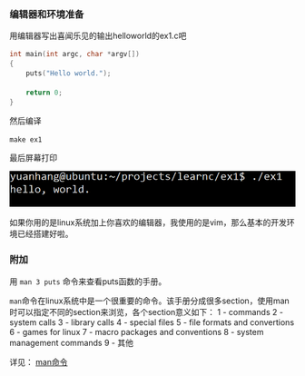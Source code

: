 ### 编辑器和环境准备

用编辑器写出喜闻乐见的输出helloworld的ex1.c吧

```c
int main(int argc, char *argv[])
{
    puts("Hello world.");

    return 0;
}

```

然后编译

`make ex1`

最后屏幕打印

![hello, world](Snipaste_2021-02-25_15-54-14.png)

如果你用的是linux系统加上你喜欢的编辑器，我使用的是vim，那么基本的开发环境已经搭建好啦。

### 附加

用 `man 3 puts` 命令来查看puts函数的手册。

`man`命令在linux系统中是一个很重要的命令。该手册分成很多section，使用man时可以指定不同的section来浏览，各个section意义如下： 
1 - commands
2 - system calls
3 - library calls
4 - special files
5 - file formats and convertions
6 - games for linux
7 - macro packages and conventions
8 - system management commands
9 - 其他

详见： [man命令](https://www.cnblogs.com/oxspirt/p/8137675.html)